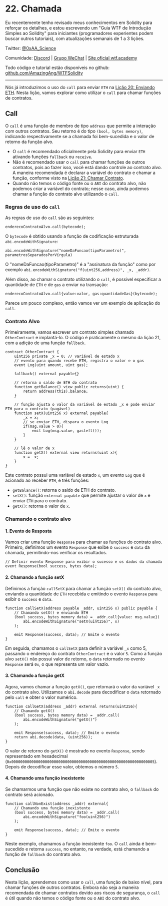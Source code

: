 # 22. Chamada

Eu recentemente tenho revisado meus conhecimentos em Solidity para reforçar os detalhes, e estou escrevendo um "Guia WTF de Introdução Simples ao Solidity" para iniciantes (programadores experientes podem buscar outros tutoriais), com atualizações semanais de 1 a 3 lições.

Twitter: [@0xAA_Science](https://twitter.com/0xAA_Science)

Comunidade: [Discord](https://discord.gg/5akcruXrsk) | [Grupo WeChat](https://docs.google.com/forms/d/e/1FAIpQLSe4KGT8Sh6sJ7hedQRuIYirOoZK_85miz3dw7vA1-YjodgJ-A/viewform?usp=sf_link) | [Site oficial wtf.academy](https://wtf.academy)

Todo código e tutorial estão disponíveis no github: [github.com/AmazingAng/WTFSolidity](https://github.com/AmazingAng/WTFSolidity)

-----

Nós já introduzimos o uso do `call` para enviar `ETH` na [Liçăo 20: Enviando ETH](https://github.com/AmazingAng/WTFSolidity/tree/main/20_SendETH). Nesta lição, vamos explorar como utilizar o `call` para chamar funções de contratos.

## Call

O `call` é uma função de membro de tipo `address` que permite a interação com outros contratos. Seu retorno é do tipo `(bool, bytes memory)`, indicando respectivamente se a chamada foi bem-sucedida e o valor de retorno da função alvo.

- O `call` é recomendado oficialmente pela Solidity para enviar `ETH` ativando funções `fallback` ou `receive`.
- Não é recomendado usar o `call` para chamar funções de outros contratos, pois ao fazer isso, você está dando controle ao contrato alvo. A maneira recomendada é declarar a variável do contrato e chamar a função, conforme visto na [Liçăo 21: Chamar Contrato](https://github.com/AmazingAng/WTFSolidity/tree/main/21_CallContract).
- Quando não temos o código fonte ou o `ABI` do contrato alvo, não podemos criar a variável do contrato; nesse caso, ainda podemos chamar a função do contrato alvo utilizando o `call`.

### Regras de uso do `call`

As regras de uso do `call` são as seguintes:

```text
enderecoContratoAlvo.call(bytecode);
```

O `bytecode` é obtido usando a função de codificação estruturada `abi.encodeWithSignature`:

```text
abi.encodeWithSignature("nomeDaFuncao(tipoParametro)", parametrosSeparadosPorVírgula)
```

O "nomeDaFuncao(tipoParametro)" é a "assinatura da função" como por exemplo `abi.encodeWithSignature("f(uint256,address)", _x, _addr)`.

Além disso, ao chamar o contrato utilizando o `call`, é possível especificar a quantidade de `ETH` e de `gas` a enviar na transação:

```text
enderecoContratoAlvo.call{value:valor, gas:quantidadeGas}(bytecode);
```

Parece um pouco complexo, então vamos ver um exemplo de aplicação do `call`.

### Contrato Alvo

Primeiramente, vamos escrever um contrato simples chamado `OtherContract` e implantá-lo. O código é praticamente o mesmo da lição 21, com a adição de uma função `fallback`.

```solidity
contract OtherContract {
    uint256 private _x = 0; // variável de estado x
    // evento para quando recebe ETH, registra o valor e o gas
    event Log(uint amount, uint gas);
    
    fallback() external payable{}

    // retorna o saldo de ETH do contrato
    function getBalance() view public returns(uint) {
        return address(this).balance;
    }

    // função ajusta o valor da variável de estado _x e pode enviar ETH para o contrato (pagável)
    function setX(uint256 x) external payable{
        _x = x;
        // se enviar ETH, dispara o evento Log
        if(msg.value > 0){
            emit Log(msg.value, gasleft());
        }
    }

    // lê o valor de x
    function getX() external view returns(uint x){
        x = _x;
    }
}
```

Este contrato possui uma variável de estado `x`, um evento `Log` que é acionado ao receber `ETH`, e três funções:

- `getBalance()`: retorna o saldo de ETH do contrato.
- `setX()`: função `external payable` que permite ajustar o valor de `x` e enviar `ETH` para o contrato.
- `getX()`: retorna o valor de `x`.

### Chamando o contrato alvo

#### 1. Evento de Resposta

Vamos criar uma função `Response` para chamar as funções do contrato alvo. Primeiro, definimos um evento `Response` que exibe o `success` e `data` da chamada, permitindo-nos verificar os resultados.

```solidity
// Definir evento Response para exibir o sucesso e os dados da chamada
event Response(bool success, bytes data);
```

#### 2. Chamando a função setX

Definimos a função `callSetX` para chamar a função `setX()` do contrato alvo, enviando a quantidade de `ETH` recebida e emitindo o evento `Response` para exibir o `success` e `data`.

```solidity
function callSetX(address payable _addr, uint256 x) public payable {
    // Chamando setX() e enviando ETH
    (bool success, bytes memory data) = _addr.call{value: msg.value}(
        abi.encodeWithSignature("setX(uint256)", x)
    );

    emit Response(success, data); // Emite o evento
}
```

Em seguida, chamamos o `callSetX` para definir a variável `_x` como 5, passando o endereço do contrato `OtherContract` e o valor `5`. Como a função alvo `setX()` não possui valor de retorno, o `data` retornado no evento `Response` será `0x`, o que representa um valor vazio.

#### 3. Chamando a função getX

Agora, vamos chamar a função `getX()`, que retornará o valor da variável `_x` do contrato alvo. Utilizamos o `abi.decode` para decodificar o `data` retornado pelo `call` e obter o valor numérico.

```solidity
function callGetX(address _addr) external returns(uint256){
    // Chamando getX()
    (bool success, bytes memory data) = _addr.call(
        abi.encodeWithSignature("getX()")
    );

    emit Response(success, data); // Emite o evento
    return abi.decode(data, (uint256));
}
```

O valor de retorno do `getX()` é mostrado no evento `Response`, sendo representado em hexadecimal (`0x0000000000000000000000000000000000000000000000000000000000000005`). Depois de decodificar esse valor, obtemos o número `5`.

#### 4. Chamando uma função inexistente

Se chamarmos uma função que não existe no contrato alvo, o `fallback` do contrato será acionado.

```solidity
function callNonExist(address _addr) external{
    // Chamando uma função inexistente
    (bool success, bytes memory data) = _addr.call(
        abi.encodeWithSignature("foo(uint256)")
    );

    emit Response(success, data); // Emite o evento
}
```

Neste exemplo, chamamos a função inexistente `foo`. O `call` ainda é bem-sucedido e retorna `success`, no entanto, na verdade, está chamando a função de `fallback` do contrato alvo.

## Conclusão

Nesta lição, aprendemos como usar o `call`, uma função de baixo nível, para chamar funções de outros contratos. Embora não seja a maneira recomendada de chamar contratos devido aos riscos de segurança, o `call` é útil quando não temos o código fonte ou o `ABI` do contrato alvo.

<!-- This file was translated using AI by repo_ai_translate. For more information, visit https://github.com/marcelojsilva/repo_ai_translate -->